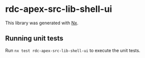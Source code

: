 # rdc-apex-src-lib-shell-ui

This library was generated with [Nx](https://nx.dev).

## Running unit tests

Run `nx test rdc-apex-src-lib-shell-ui` to execute the unit tests.
